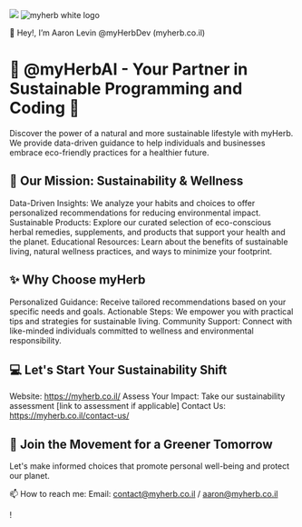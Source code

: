 [![](https://img.shields.io/static/v1?label=Sponsor&message=%E2%9D%A4&logo=GitHub&color=%23fe8e86)](https://github.com/sponsors/myHerbAI)
![myherb white logo](https://github.com/myHerbDev/myHerbDev/assets/137535445/3de98266-bd30-4f12-9811-8f83c808e706)

👋 Hey!, I’m Aaron Levin @myHerbDev (myherb.co.il)

# 🌿 @myHerbAI - Your Partner in Sustainable Programming and Coding 🌿

Discover the power of a natural and more sustainable lifestyle with myHerb. We provide data-driven guidance to help individuals and businesses embrace eco-friendly practices for a healthier future.

## 🌱 Our Mission: Sustainability & Wellness

Data-Driven Insights: We analyze your habits and choices to offer personalized recommendations for reducing environmental impact.
Sustainable Products: Explore our curated selection of eco-conscious herbal remedies, supplements, and products that support your health and the planet.
Educational Resources: Learn about the benefits of sustainable living, natural wellness practices, and ways to minimize your footprint.

## ✨ Why Choose myHerb

Personalized Guidance: Receive tailored recommendations based on your specific needs and goals.
Actionable Steps: We empower you with practical tips and strategies for sustainable living.
Community Support: Connect with like-minded individuals committed to wellness and environmental responsibility.

## 💻 Let's Start Your Sustainability Shift

Website: https://myherb.co.il/
Assess Your Impact: Take our sustainability assessment [link to assessment if applicable]
Contact Us: https://myherb.co.il/contact-us/

## 🙏 Join the Movement for a Greener Tomorrow

Let's make informed choices that promote personal well-being and protect our planet.

📫 How to reach me: 
Email: contact@myherb.co.il / aaron@myherb.co.il
<!---
myHerbDev/myHerbDev is a ✨ special ✨ repository because its `README.md` (this file) appears on your GitHub profile.
You can click the Preview link to take a look at your changes.
--->!

